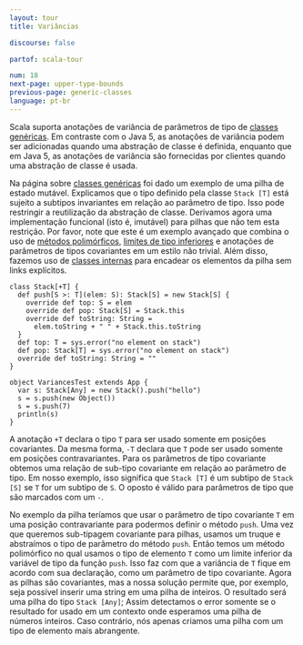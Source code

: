 ```yaml
---
layout: tour
title: Variâncias

discourse: false

partof: scala-tour

num: 18
next-page: upper-type-bounds
previous-page: generic-classes
language: pt-br
---
```


Scala suporta anotações de variância de parâmetros de tipo de [classes genéricas](generic-classes.html). Em contraste com o Java 5, as anotações de variância podem ser adicionadas quando uma abstração de classe é definida, enquanto que em Java 5, as anotações de variância são fornecidas por clientes quando uma abstração de classe é usada.

Na página sobre [classes genéricas](generic-classes.html) foi dado um exemplo de uma pilha de estado mutável. Explicamos que o tipo definido pela classe `Stack [T]` está sujeito a subtipos invariantes em relação ao parâmetro de tipo. Isso pode restringir a reutilização da abstração de classe. Derivamos agora uma implementação funcional (isto é, imutável) para pilhas que não tem esta restrição. Por favor, note que este é um exemplo avançado que combina o uso de [métodos polimórficos](polymorphic-methods.html), [limites de tipo inferiores](lower-type-bounds.html) e anotações de parâmetros de tipos covariantes em um estilo não trivial. Além disso, fazemos uso de [classes internas](inner-classes.html) para encadear os elementos da pilha sem links explícitos.

```tut
class Stack[+T] {
  def push[S >: T](elem: S): Stack[S] = new Stack[S] {
    override def top: S = elem
    override def pop: Stack[S] = Stack.this
    override def toString: String =
      elem.toString + " " + Stack.this.toString
  }
  def top: T = sys.error("no element on stack")
  def pop: Stack[T] = sys.error("no element on stack")
  override def toString: String = ""
}

object VariancesTest extends App {
  var s: Stack[Any] = new Stack().push("hello")
  s = s.push(new Object())
  s = s.push(7)
  println(s)
}
```

A anotação `+T` declara o tipo `T` para ser usado somente em posições covariantes. Da mesma forma, `-T` declara que `T` pode ser usado somente em posições contravariantes. Para os parâmetros de tipo covariante obtemos uma relação de sub-tipo covariante em relação ao parâmetro de tipo. Em nosso exemplo, isso significa que `Stack [T]` é um subtipo de `Stack [S]` se `T` for um subtipo de `S`. O oposto é válido para parâmetros de tipo que são marcados com um `-`.

No exemplo da pilha teríamos que usar o parâmetro de tipo covariante `T` em uma posição contravariante para podermos definir o método `push`. Uma vez que queremos sub-tipagem covariante para pilhas, usamos um truque e abstraímos o tipo de parâmetro do método `push`. Então temos um método polimórfico no qual usamos o tipo de elemento `T` como um limite inferior da variável de tipo da função `push`. Isso faz com que a variância de `T` fique em acordo com sua declaração, como um parâmetro de tipo covariante. Agora as pilhas são covariantes, mas a nossa solução permite que, por exemplo, seja possível inserir uma string em uma pilha de inteiros. O resultado será uma pilha do tipo `Stack [Any]`; Assim detectamos o error somente se o resultado for usado em um contexto onde esperamos uma pilha de números inteiros. Caso contrário, nós apenas criamos uma pilha com um tipo de elemento mais abrangente.

